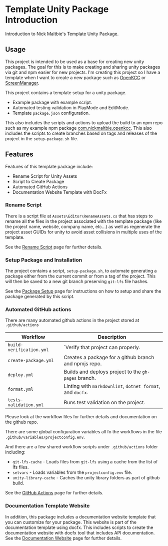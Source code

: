 # Template Unity Package Introduction

Introduction to Nick Maltbie's Template Unity Package.

## Usage

This project is intended to be used as a base for creating
new unity packages. The goal for this is to make creating and
sharing unity packages via git and npm easier for new projects.
I'm creating this project so I have a template when I want
to create a new package such as [OpenKCC](https://github.com/nicholas-maltbie/OpenKCC)
or [ScreenManager](https://github.com/nicholas-maltbie/ScreenManager).

This project contains a template setup for a unity package.

* Example package with example script.
* Automated testing validation in PlayMode and EditMode.
* Template `package.json` configuration.

This also includes the scripts and actions to upload
the build to an npm repo such as my example npm package
[com.nickmaltbie.openkcc](https://www.npmjs.com/package/com.nickmaltbie.openkcc).
This also includes the scripts to create branches based on tags
and releases of the project in the `setup-package.sh` file.

## Features

Features of this template package include:

* Rename Script for Unity Assets
* Script to Create Package
* Automated GitHub Actions
* Documentation Website Template with DocFx

### Rename Script

There is a script file at `Assets\Editor\RenameAssets.cs` that
has steps to rename all the files in the project associated
with the template package (like the project name, website, company
name, etc...) as well as regenerate the project asset GUIDs
for unity to avoid asset collisions in multiple uses of
the template.

See the [Rename Script](rename_script.md) page for further details.

### Setup Package and Installation

The project contains a script, `setup-package.sh`, to automate generating a
package either from the current commit or from a tag of the project. This will
then be saved to a new git branch preserving `git-lfs` file hashes.

See the [Package Setup](package_setup.md) page for instructions on how to setup
and share the package generated by this script.

### Automated GitHub actions

There are many automated github actions in
the project stored at `.github/actions`

| Workflow | Description |
|----------|-------------|
| `build-verification.yml` | `Verify that project can properly. |
| `create-package.yml` | Creates a package for a github branch and npmjs repo. |
| `deploy.yml` | Builds and deploys project to the `gh-pages` branch. |
| `format.yml` | Linting with `markdownlint`, `dotnet format`, and `docfx`. |
| `tests-validation.yml` | Runs test validation on the project. |

Please look at the workflow files for further details and
documentation on the github repo.

There are some global configuration variables all fo the workflows
in the file `.github/variables/projectconfig.env`.

And there are a few shared workflow scripts under `.github/actions` folder
including:

* `git-lfs-cache` -
    Loads files from `git-lfs` using a cache from the list of lfs files.
* `setvars` -
    Loads variables from the `projectconfig.env` file.
* `unity-library-cache` -
    Caches the unity library folders as part of github build.

See the [GitHub Actions](github_actions.md) page for further details.

### Documentation Template Website

In addition, this package includes a documentation website template
that you can customize for your package. This website is part
of the documentation template using docfx. This includes scripts
to create the documentation website with docfx tool that includes
API documentation. See the
[Documentation Website](documentation_website.md) page for further details.

